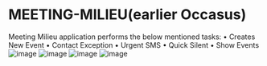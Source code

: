 # MEETING-MILIEU(earlier Occasus)
Meeting Milieu application performs the below mentioned tasks:
• Creates New Event
• Contact Exception
• Urgent SMS
• Quick Silent
• Show Events
![image](https://user-images.githubusercontent.com/31984680/30612885-bacbb99a-9da3-11e7-990b-2eb6a4f07262.png)
![image](https://user-images.githubusercontent.com/31984680/30612918-d92dadda-9da3-11e7-864f-9e8408834b35.png)
![image](https://user-images.githubusercontent.com/31984680/30612956-f187f70a-9da3-11e7-8888-ad7377b2c8f3.png)
![image](https://user-images.githubusercontent.com/31984680/30612973-01d0094a-9da4-11e7-9440-7aa241a94a73.png)
